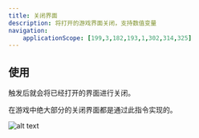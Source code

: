 ```yaml
---
title: 关闭界面
description: 将打开的游戏界面关闭，支持数值变量
navigation:
    applicationScope: [199,3,182,193,1,302,314,325]
---
```


## 使用

触发后就会将已经打开的界面进行关闭。

在游戏中绝大部分的关闭界面都是通过此指令实现的。

![alt text](https://assbak.gcw.wiki/gcw/image/zh_hans/commands/interface/closeinterface/image.png)
